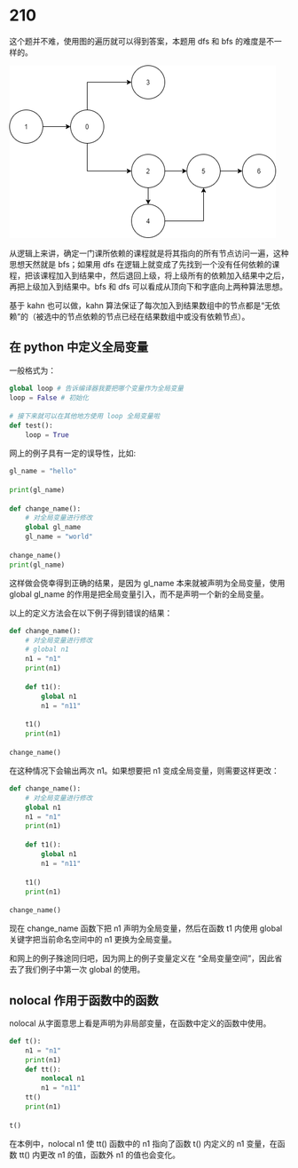 # 210
这个题并不难，使用图的遍历就可以得到答案，本题用 dfs 和 bfs 的难度是不一样的。

![](1.drawio.png)

从逻辑上来讲，确定一门课所依赖的课程就是将其指向的所有节点访问一遍，这种思想天然就是 bfs；如果用 dfs 在逻辑上就变成了先找到一个没有任何依赖的课程，把该课程加入到结果中，然后退回上级，将上级所有的依赖加入结果中之后，再把上级加入到结果中。bfs 和 dfs 可以看成从顶向下和字底向上两种算法思想。

基于 kahn 也可以做，kahn 算法保证了每次加入到结果数组中的节点都是“无依赖”的（被选中的节点依赖的节点已经在结果数组中或没有依赖节点）。


## 在 python 中定义全局变量
一般格式为：
```python
global loop # 告诉编译器我要把哪个变量作为全局变量
loop = False # 初始化

# 接下来就可以在其他地方使用 loop 全局变量啦
def test():
    loop = True
```

网上的例子具有一定的误导性，比如:

```python
gl_name = "hello"

print(gl_name)

def change_name():
    # 对全局变量进行修改
    global gl_name
    gl_name = "world"

change_name()
print(gl_name)

```

这样做会侥幸得到正确的结果，是因为 gl_name 本来就被声明为全局变量，使用 global gl_name 的作用是把全局变量引入，而不是声明一个新的全局变量。

以上的定义方法会在以下例子得到错误的结果：

```python
def change_name():
    # 对全局变量进行修改
    # global n1
    n1 = "n1"
    print(n1)

    def t1():
        global n1
        n1 = "n11"

    t1()
    print(n1)

change_name()
```

在这种情况下会输出两次 n1。如果想要把 n1 变成全局变量，则需要这样更改：

```python
def change_name():
    # 对全局变量进行修改
    global n1
    n1 = "n1"
    print(n1)

    def t1():
        global n1
        n1 = "n11"

    t1()
    print(n1)

change_name()

```

现在 change_name 函数下把 n1 声明为全局变量，然后在函数 t1 内使用 global 关键字把当前命名空间中的 n1 更换为全局变量。

和网上的例子殊途同归吧，因为网上的例子变量定义在 “全局变量空间”，因此省去了我们例子中第一次 global 的使用。


## nolocal 作用于函数中的函数
nolocal 从字面意思上看是声明为非局部变量，在函数中定义的函数中使用。

```python
def t():
    n1 = "n1"
    print(n1)
    def tt():
        nonlocal n1
        n1 = "n11"
    tt()
    print(n1)

t()

```

在本例中，nolocal n1 使 tt() 函数中的 n1 指向了函数 t() 内定义的 n1 变量，在函数 tt() 内更改 n1 的值，函数外 n1 的值也会变化。

